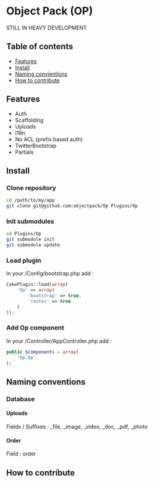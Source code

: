 
# Object Pack (OP)

STILL IN HEAVY DEVELOPMENT

<a name="table_of_contents"></a>
## Table of contents

* [Features](#features)
* [Install](#install)
* [Naming convientions](#conventions)
* [How to contribute](#contribute)

<a name="features"></a>
## Features

* Auth
* Scaffolding
* Uploads
* I18n
* No ACL (prefix based auth)
* TwitterBootstrap
* Partials

<a name="install"></a>
## Install

### Clone repository

```bash
cd /path/to/my/app
git clone git@github.com:objectpack/Op Plugins/Op
```

### Init submodules

```bash
cd Plugins/Op
git submodule init
git submodule update
```

### Load plugin

In your /Config/bootstrap.php add :

```php
CakePlugin::load(array(
	'Op' => array(
		'bootstrap' => true,
		'routes' => true
	)
));
```

### Add Op component

In your /Controller/AppController.php add :

```php
public $components = array(
	'Op.Op'
);
```

<a name="conventions"></a>
## Naming conventions

### Database

#### Uploads

Fields / Suffixes : _file, _image, _video, _doc, _pdf, _photo

#### Order

Field : order

<a name="contribute"></a>
## How to contribute

